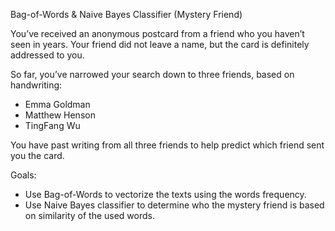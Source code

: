 Bag-of-Words & Naive Bayes Classifier (Mystery Friend)

You’ve received an anonymous postcard from a friend who you haven’t seen in years. 
Your friend did not leave a name, but the card is definitely addressed to you. 

So far, you’ve narrowed your search down to three friends, based on handwriting:
- Emma Goldman
- Matthew Henson
- TingFang Wu

You have past writing from all three friends to help predict which friend sent you the card.

Goals:
- Use Bag-of-Words to vectorize the texts using the words frequency. 
- Use Naive Bayes classifier to determine who the mystery friend is based on similarity of the used words.